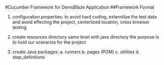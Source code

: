 #Cucumber Framework for DemoBlaze Application
##Framework Format
1. configuration.properties: to avoid hard coding, externilize the test data and avoid effecting the project, centerlized location, cross browser testing

2. create resources directory same level with java directory
the purpose is to hold our scenarios for the project
   
3. create Java packages:
    a. runners
    b. pages (POM)
    c. utilities
    d. step_definitions 